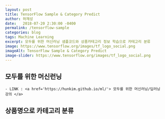 ```yaml
---
layout: post
title: TensorFlow Sample & Category Predict
author: 허재성
date:   2018-07-20 2:30:00 -0400
permalink: /tensorflow-sample
categories: blog
tags: Machine Learning
excerpt: 모두를 위한 머신러닝 샘플코드와 상품카테고리 정보 학습으로 카테고리 분류
image: https://www.tensorflow.org/images/tf_logo_social.png
imageAlt: TensorFlow Sample & Category Predict
image-slider: https://www.tensorflow.org/images/tf_logo_social.png
---
```


## 모두를 위한 머신런닝
	- LINK : <a href='https://hunkim.github.io/ml/'> 모두를 위한 머신러닝/딥러닝 강의 </a>

## 상품명으로 카테고리 분류
 